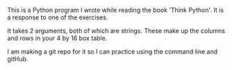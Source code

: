 This is a Python program I wrote while reading the book 'Think Python'. It is
a response to one of the exercises. 

It takes 2 arguments, both of which are strings. These make up the columns 
and rows in your 4 by 16 box table.

I am making a git repo for it so I can practice using the command line and 
gitHub.


